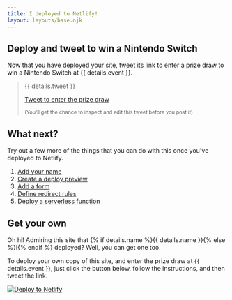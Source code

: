 ```yaml
---
title: I deployed to Netlify!
layout: layouts/base.njk
---
```



<h2 id="tweet">Deploy and tweet to win a Nintendo Switch</h2>

Now that you have deployed your site, tweet its link to enter a prize draw to win a Nintendo Switch at {{ details.event }}.

> {{ details.tweet }}
>
> <a href="https://twitter.com/intent/tweet?text={{ details.tweet | urlencode }}" class="btn" target="NEW" rel="noopener">Tweet to enter the prize draw</a>
>
><small>(You'll get the chance to inspect and edit this tweet before you post it)</small>


<h2>What next?</h2>

Try out a few more of the things that you can do with this once you've deployed to Netlify.

1. [Add your name](/next-steps/#add-your-name)
1. [Create a deploy preview](/next-steps/#deploy-preview)
1. [Add a form](/next-steps/#form)
1. [Define redirect rules](/next-steps/#redirects)
1. [Deploy a serverless function](/next-steps/#functions)



<h2 id="get-yours">Get your own</h2>

Oh hi! Admiring this site that {% if details.name %}{{ details.name }}{% else %}I{% endif %} deployed? Well, you can get one too.

To deploy your own copy of this site, and enter the prize draw at {{ details.event }}, just click the button below, follow the instructions, and then tweet the link.

[![Deploy to Netlify](https://www.netlify.com/img/deploy/button.svg)](https://app.netlify.com/start/deploy?repository=https://github.com/netlify/my-first-netlify-deploys)


